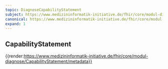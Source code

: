 ```yaml
---
topic: DiagnoseCapabilityStatement
subject: https://www.medizininformatik-initiative.de/fhir/core/modul-diagnose/CapabilityStatement/metadata
canonical: https://www.medizininformatik-initiative.de/fhir/core/modul-diagnose/CapabilityStatement/metadata
expand: 1
---
```


## CapabilityStatement

{{render:https://www.medizininformatik-initiative.de/fhir/core/modul-diagnose/CapabilityStatement/metadata}}